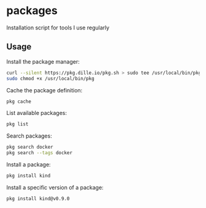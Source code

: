 # packages

Installation script for tools I use regularly

## Usage

Install the package manager:

```bash
curl --silent https://pkg.dille.io/pkg.sh > sudo tee /usr/local/bin/pkg
sudo chmod +x /usr/local/bin/pkg
```

Cache the package definition:

```bash
pkg cache
```

List available packages:

```bash
pkg list
```

Search packages:

```bash
pkg search docker
pkg search --tags docker
```

Install a package:

```bash
pkg install kind
```

Install a specific version of a package:

```bash
pkg install kind@v0.9.0
```
